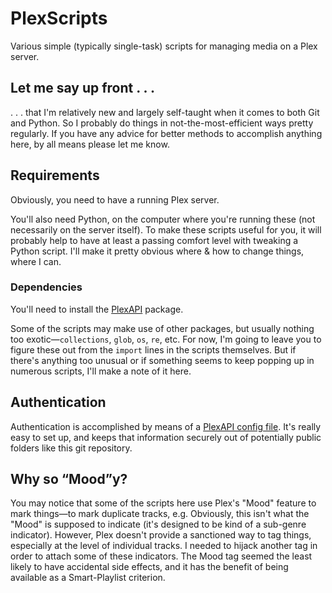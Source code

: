 # PlexScripts
Various simple (typically single-task) scripts for managing media on a Plex server.

## **Let me say up front . . .**
. . . that I'm relatively new and largely self-taught when it comes to both Git and Python. So I probably do things in not-the-most-efficient ways pretty regularly. If you have any advice for better methods to accomplish anything here, by all means please let me know.

## **Requirements**
Obviously, you need to have a running Plex server.

You'll also need Python, on the computer where you're running these (not necessarily on the server itself). To make these scripts useful for you, it will probably help to have at least a passing comfort level with tweaking a Python script. I'll make it pretty obvious where & how to change things, where I can.

### **Dependencies**
You'll need to install the [PlexAPI](https://python-plexapi.readthedocs.io/en/latest/introduction.html) package.

Some of the scripts may make use of other packages, but usually nothing too exotic—`collections`, `glob`, `os`, `re`, etc. For now, I'm going to leave you to figure these out from the `import` lines in the scripts themselves. But if there's anything too unusual or if something seems to keep popping up in numerous scripts, I'll make a note of it here.

## **Authentication**
Authentication is accomplished by means of a [PlexAPI config file](https://python-plexapi.readthedocs.io/en/latest/configuration.html). It's really easy to set up, and keeps that information securely out of potentially public folders like this git repository.

## **Why so “Mood”y?**
You may notice that some of the scripts here use Plex's "Mood" feature to mark things—to mark duplicate tracks, e.g. Obviously, this isn't what the "Mood" is supposed to indicate (it's designed to be kind of a sub-genre indicator). However, Plex doesn't provide a sanctioned way to tag things, especially at the level of individual tracks. I needed to hijack another tag in order to attach some of these indicators. The Mood tag seemed the least likely to have accidental side effects, and it has the benefit of being available as a Smart-Playlist criterion.